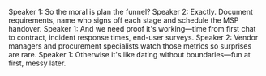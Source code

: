Speaker 1: So the moral is plan the funnel?
Speaker 2: Exactly. Document requirements, name who signs off each stage and schedule the MSP handover.
Speaker 1: And we need proof it's working—time from first chat to contract, incident response times, end-user surveys.
Speaker 2: Vendor managers and procurement specialists watch those metrics so surprises are rare.
Speaker 1: Otherwise it's like dating without boundaries—fun at first, messy later.
